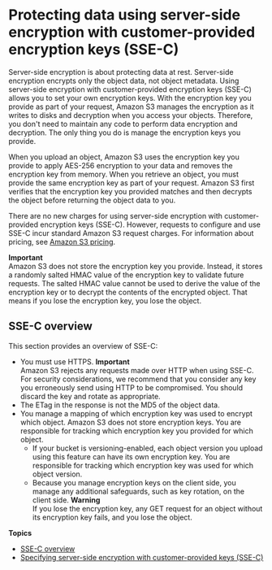 # Protecting data using server\-side encryption with customer\-provided encryption keys \(SSE\-C\)<a name="ServerSideEncryptionCustomerKeys"></a>

Server\-side encryption is about protecting data at rest\. Server\-side encryption encrypts only the object data, not object metadata\. Using server\-side encryption with customer\-provided encryption keys \(SSE\-C\) allows you to set your own encryption keys\. With the encryption key you provide as part of your request, Amazon S3 manages the encryption as it writes to disks and decryption when you access your objects\. Therefore, you don't need to maintain any code to perform data encryption and decryption\. The only thing you do is manage the encryption keys you provide\. 

When you upload an object, Amazon S3 uses the encryption key you provide to apply AES\-256 encryption to your data and removes the encryption key from memory\.  When you retrieve an object, you must provide the same encryption key as part of your request\. Amazon S3 first verifies that the encryption key you provided matches and then decrypts the object before returning the object data to you\. 

There are no new charges for using server\-side encryption with customer\-provided encryption keys \(SSE\-C\)\. However, requests to configure and use SSE\-C incur standard Amazon S3 request charges\. For information about pricing, see [Amazon S3 pricing](http://aws.amazon.com/s3/pricing/)\.

**Important**  
Amazon S3 does not store the encryption key you provide\. Instead, it stores a randomly salted HMAC value of the encryption key to validate future requests\. The salted HMAC value cannot be used to derive the value of the encryption key or to decrypt the contents of the encrypted object\. That means if you lose the encryption key, you lose the object\. 

## SSE\-C overview<a name="sse-c-highlights"></a>

This section provides an overview of SSE\-C:
+  You must use HTTPS\. 
**Important**  
Amazon S3 rejects any requests made over HTTP when using SSE\-C\. For security considerations, we recommend that you consider any key you erroneously send using HTTP to be compromised\. You should discard the key and rotate as appropriate\.
+ The ETag in the response is not the MD5 of the object data\. 
+ You manage a mapping of which encryption key was used to encrypt which object\. Amazon S3 does not store encryption keys\. You are responsible for tracking which encryption key you provided for which object\.
  + If your bucket is versioning\-enabled, each object version you upload using this feature can have its own encryption key\. You are responsible for tracking which encryption key was used for which object version\. 
  + Because you manage encryption keys on the client side, you manage any additional safeguards, such as key rotation, on the client side\.
**Warning**  
If you lose the encryption key, any GET request for an object without its encryption key fails, and you lose the object\.

**Topics**
+ [SSE\-C overview](#sse-c-highlights)
+ [Specifying server\-side encryption with customer\-provided keys \(SSE\-C\)](specifying-s3-c-encryption.md)